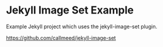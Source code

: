 # Jekyll Image Set Example

Example Jekyll project which uses the jekyll-image-set plugin. 

https://github.com/callmeed/jekyll-image-set